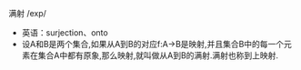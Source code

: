满射/exp/- 英语：surjection、onto- 设A和B是两个集合,如果从A到B的对应f:A→B是映射,并且集合B中的每一个元素在集合A中都有原象,那么映射,就叫做从A到B的满射.满射也称到上映射.